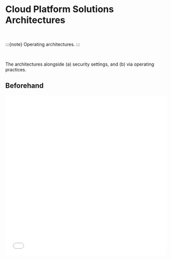 <br>

Cloud Platform Solutions Architectures
======================================

<br>

:::{note}
Operating architectures.
:::

<br>

The architectures alongside (a) security settings, and (b) via operating practices.


Beforehand
----------

<iframe 
    style="overflow:hidden; width:100%; height:500px; border:none;" 
    src="../../../../../assets/beforehand.html"></iframe>

<br>
<br>
<br>
<br>

<br>
<br>
<br>
<br>
